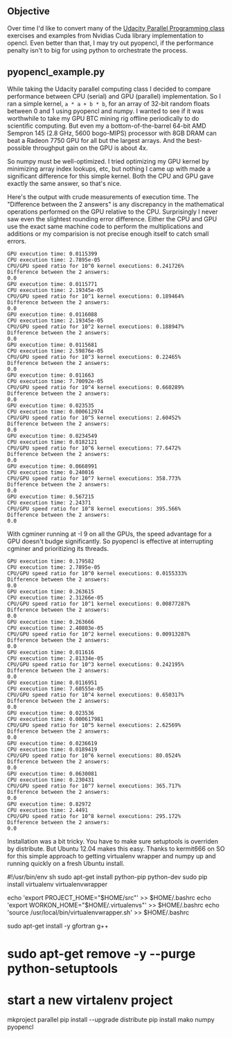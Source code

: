Objective
---------

Over time I'd like to convert many of the [Udacity Parallel Programming class](https://www.udacity.com/course/cs344) exercises and examples from Nvidias Cuda library implementation to opencl. Even better than that, I may try out pyopencl, if the performance penalty isn't to big for using python to orchestrate the process.


pyopencl_example.py
-------------------

While taking the Udacity parallel computing class I decided to compare performance between CPU (serial) and GPU (parallel) implementation. So I ran a simple kernel, `a * a + b * b`, for an array of 32-bit random floats between 0 and 1 using pyopencl and numpy. I wanted to see if it was worthwhile to take my GPU BTC mining rig offline periodically to do scientific computing. But even my a bottom-of-the-barrel 64-bit AMD Sempron 145 (2.8 GHz, 5600 bogo-MIPS) processor with 8GB DRAM can beat a Radeon 7750 GPU for all but the largest arrays. And the best-possible throughput gain on the GPU is about 4x.

So numpy must be well-optimized. I tried optimizing my GPU kernel by minimizing array index lookups, etc, but nothing I came up with made a significant difference for this simple kernel. Both the CPU and GPU gave exactly the same answer, so that's nice.

Here's the output with crude measurements of execution time. The "Difference between the 2 answers" is any discrepancy in the mathematical operations performed on the GPU relative to the CPU. Surprisingly I never saw even the slightest rounding error difference. Either the CPU and GPU use the exact same machine code to perform the multiplications and additions or my comparision is not precise enough itself to catch small errors.


```
GPU execution time: 0.0115399
CPU execution time: 2.7895e-05
CPU/GPU speed ratio for 10^0 kernel executions: 0.241726% 
Difference between the 2 answers:
0.0
GPU execution time: 0.0115771
CPU execution time: 2.19345e-05
CPU/GPU speed ratio for 10^1 kernel executions: 0.189464% 
Difference between the 2 answers:
0.0
GPU execution time: 0.0116088
CPU execution time: 2.19345e-05
CPU/GPU speed ratio for 10^2 kernel executions: 0.188947% 
Difference between the 2 answers:
0.0
GPU execution time: 0.0115681
CPU execution time: 2.59876e-05
CPU/GPU speed ratio for 10^3 kernel executions: 0.22465% 
Difference between the 2 answers:
0.0
GPU execution time: 0.011663
CPU execution time: 7.70092e-05
CPU/GPU speed ratio for 10^4 kernel executions: 0.660289% 
Difference between the 2 answers:
0.0
GPU execution time: 0.023535
CPU execution time: 0.000612974
CPU/GPU speed ratio for 10^5 kernel executions: 2.60452% 
Difference between the 2 answers:
0.0
GPU execution time: 0.0234549
CPU execution time: 0.0182121
CPU/GPU speed ratio for 10^6 kernel executions: 77.6472% 
Difference between the 2 answers:
0.0
GPU execution time: 0.0668991
CPU execution time: 0.240016
CPU/GPU speed ratio for 10^7 kernel executions: 358.773% 
Difference between the 2 answers:
0.0
GPU execution time: 0.567215
CPU execution time: 2.24371
CPU/GPU speed ratio for 10^8 kernel executions: 395.566% 
Difference between the 2 answers:
0.0
```


With cgminer running at -I 9 on all the GPUs, the speed advantage for a GPU doesn't budge significantly.  So pyopencl is effective at interrupting cgminer and prioritizing its threads.



```
GPU execution time: 0.179582
CPU execution time: 2.7895e-05
CPU/GPU speed ratio for 10^0 kernel executions: 0.0155333% 
Difference between the 2 answers:
0.0
GPU execution time: 0.263615
CPU execution time: 2.31266e-05
CPU/GPU speed ratio for 10^1 kernel executions: 0.00877287% 
Difference between the 2 answers:
0.0
GPU execution time: 0.263666
CPU execution time: 2.40803e-05
CPU/GPU speed ratio for 10^2 kernel executions: 0.00913287% 
Difference between the 2 answers:
0.0
GPU execution time: 0.011616
CPU execution time: 2.81334e-05
CPU/GPU speed ratio for 10^3 kernel executions: 0.242195% 
Difference between the 2 answers:
0.0
GPU execution time: 0.0116951
CPU execution time: 7.60555e-05
CPU/GPU speed ratio for 10^4 kernel executions: 0.650317% 
Difference between the 2 answers:
0.0
GPU execution time: 0.023536
CPU execution time: 0.000617981
CPU/GPU speed ratio for 10^5 kernel executions: 2.62569% 
Difference between the 2 answers:
0.0
GPU execution time: 0.0236619
CPU execution time: 0.0189419
CPU/GPU speed ratio for 10^6 kernel executions: 80.0524% 
Difference between the 2 answers:
0.0
GPU execution time: 0.0630081
CPU execution time: 0.230431
CPU/GPU speed ratio for 10^7 kernel executions: 365.717% 
Difference between the 2 answers:
0.0
GPU execution time: 0.82972
CPU execution time: 2.4491
CPU/GPU speed ratio for 10^8 kernel executions: 295.172% 
Difference between the 2 answers:
0.0
```

Installation was a bit tricky. You have to make sure setuptools is overriden by distribute. But Ubuntu 12.04 makes this easy. Thanks to kermit666 on SO for this simple approach to getting virtualenv wrapper and numpy up and running quickly on a fresh Ubuntu install.


#!/usr/bin/env sh
sudo apt-get install python-pip python-dev
sudo pip install virtualenv virtualenvwrapper

echo 'export PROJECT_HOME="$HOME/src"' &gt;&gt; $HOME/.bashrc
echo 'export WORKON_HOME="$HOME/.virtualenvs"' &gt;&gt; $HOME/.bashrc
echo 'source /usr/local/bin/virtualenvwrapper.sh' &gt;&gt; $HOME/.bashrc

sudo apt-get install -y gfortran g++
# sudo apt-get remove -y --purge python-setuptools

# start a new virtalenv project
mkproject parallel
pip install --upgrade distribute
pip install mako numpy pyopencl




